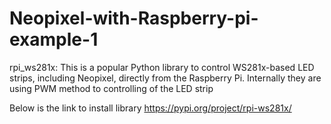 # Neopixel-with-Raspberry-pi-example-1

rpi_ws281x: This is a popular Python library to control WS281x-based LED strips, including Neopixel, directly from the Raspberry Pi.
Internally they are using PWM method to controlling of the LED strip

Below is the link to install library
https://pypi.org/project/rpi-ws281x/
